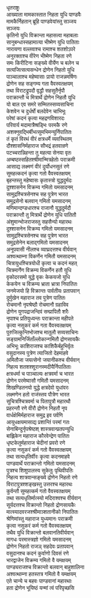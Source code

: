 धृतराष्ट्रः  
आख्याता मामकास्तात निहता युधि पाण्डवैः  
मामकैर्निहतान् ब्रूहि पाण्डवेयांस्तु सञ्जय  
सञ्जयः  
कृतिनो युधि विक्रान्ता महासत्वा महाबलाः  
सानुबन्धास्सहामात्या भीष्मेण युधि पातिताः  
नारायणा वल्लवाश्च रामाश्च शतशोऽपरे  
अनुरक्ताश्च वीरेण भीष्मेण निहता रणे  
समः किरीटिना सङ्ख्ये वीर्येण च बलेन च  
सत्यजित्सत्यसन्धेन द्रोणेन निहतो युधि  
पाञ्चालाश्च महेष्वासाः प्रायो राजन्नमर्षिणः  
द्रोणेन सह सङ्गम्य गता वैवस्वतक्षयम्  
तथा विराटद्रुपदौ वृद्धौ सहसुतैर्नृपौ  
पराक्रान्तौ च मित्रार्थे द्रोणेन निहतौ युधि  
यो बाल एव समरे सम्मितस्सव्यसाचिना  
केशवेन च दुर्धर्षो बलदेवेन चाभिभूः  
परेषां कदनं कृत्वा महद्रणविशारदः  
परिवार्य मदामात्रैष्षड्भिः परमकै रणे  
अशक्नुवद्भिर्बीभत्सुमभिमन्युर्निपातितः  
तं कृतं विरथं वीरं क्षत्रधर्मे व्यवस्थितम्  
दौश्शासनिर्महाराज सौभद्रं हतवान्रणे  
पटच्चरान्निहन्ता तु महत्या सेनया वृतः  
अम्बष्ठस्सहितश्श्रीमान्मित्रहेतोः पराक्रमी  
आसाद्य लक्ष्मणं वीरं दुर्योधनसुतं रणे  
सुमहत्कदनं कृत्वा गतो वैवस्वतक्षयम्  
बृहन्तस्तु महेष्वासः कृतास्त्रो युद्धदुर्मदः  
दुश्शासनेन विक्रम्य गमितो यमसादनम्  
सामुद्रश्चित्रसेनश्च सह पुत्रेण भारत  
समुद्रसेनो बलवान् गमितो यमसादनम्  
मणिमान्दण्डधारश्च राजानौ युद्धदुर्मदौ  
पराक्रान्तौ तु मित्रार्थे द्रोणेन युधि पातितौ  
अंशुमान्भोजराजस्तु सहसैन्यो महारथः  
दुश्शासनेन विक्रम्य गमितो यमसादनम्  
सामुद्रश्चित्रसेनश्च सह पुत्रेण भारत  
समुद्रसेनेन बलाद्गमितो यमसादनम्  
अनूपवासी नीलश्च व्याघ्रदत्तश्च वीर्यवान्  
अश्वत्थाम्ना विकर्णेन गमितौ यमसादनम्  
चित्रायुधश्चित्रयोधी कृत्वा च कदनं महत्  
चित्रमार्गेण विक्रम्य विकर्णेन हतौ युधि  
वृकोदरसमो युद्धे वृकः केकयजो युधि  
केकयेन च विक्रम्य भ्राता भ्रात्रा निपातितः  
जनमेजयो हि विक्रान्तः पार्वतीयः प्रतापवान्  
दुर्मुखेन महाराज तव पुत्रेण पातितः  
रोचमानौ नृपश्रेष्ठौ रोचमानौ ग्रहाविव  
द्रोणेन युगपद्राजन्दिवं सम्प्रापितौ शरैः  
नृपाश्च प्रतियुध्यन्तः पराक्रान्ता महीपते  
कृत्वा नसुकरं कर्म गता वैवस्वतक्षयम्  
पुरुजित्कुन्तिभोजश्च मातुलौ सव्यसाचिनः  
सङ्ग्रामनिर्जिताँल्लोकान्गमितौ द्रोणसायकैः  
अभिभूः काशिराजश्च काशिकैर्बहुभिर्वृतः  
वसुदानस्य पुत्रेण त्याजितो देहमाहवे  
अमितौजा जयत्सेनो जयानीकश्च वीर्यवान्  
निहत्य शतशश्शूरानस्मदीयैर्निपातिताः  
क्षत्रधर्मा च पाञ्चाल्यः क्षत्रवर्मा च भारत  
द्रोणेन परमेष्वासौ गमितौ यमसादनम्  
शिखण्डितनयो युद्धे क्षत्रदेवो युधांवरः  
लक्ष्मणेन हतो राजंस्तव पौत्रेण भारत  
सुचित्रश्चित्रवर्मा च पितापुत्रौ महारथौ  
प्रहरन्तौ रणे वीरौ द्रोणेन निहतौ नृप  
वार्धक्षेमिर्महाराज समुद्र इव पर्वणि  
आयुधक्षयमासाद्य प्रशान्तिं परमां गतः  
सेनाबिन्दुर्नृपश्रेष्ठश् शास्त्रवान्प्रतपन्युधि  
बाह्लिकेन महाराज कौरवेन्द्रेण पातितः  
धृष्टकेतुर्महाराज चेदीनां प्रवरो रणे  
कृत्वा नसुकरं कर्म गतो वैवस्वतक्षयम्  
तथा सत्यधृतिर्वीरः कृत्वा कदनमाहवे  
पाण्डवार्थे पराक्रान्तो गमितो यमसादनम्  
पुत्रश्च शिशुपालस्य सुकेतुः पृथिवीपतिः  
निहत्य शात्रवान्सङ्ख्ये द्रोणेन निहतो रणे  
विराटपुत्रश्शङ्खस्तु उत्तरश्च महारथः  
कुर्वन्तौ सुमहत्कर्म गतो वैवस्वतक्षयम्  
तथा सत्यधृतिर्मात्स्यो मदिराश्वश्च वीर्यवान्  
सूर्यदत्तश्च विक्रान्तो निहतो द्रोणसायकैः  
मात्स्यादवरजश्श्रीमाञ्शतानीको निपातितः  
श्रेणिमांस्तु महाराज युध्यमानः पराक्रमी  
कृत्वा नसुकरं कर्म गतो वैवस्वतक्षयम्  
तथैव युधि विक्रान्तो बलवानतिवीर्यवान्  
मागधः परमास्त्रज्ञो गमितो यमसादनम्  
द्रोणेन निहतो राजञ् सहदेवः प्रतापवान्  
वसुदानश्च कदनं कुर्वाणो दिवसं रणे  
भारद्वाजेन विक्रम्य गमितो वै यमक्षयम्  
पाण्ड्यराजश्च विक्रान्तो बलवान् बाहुशालिना  
अश्वत्थाम्ना हतस्तत्र गमितो वै यमक्षयम्  
एते चान्ये च बहवः पाण्डवानां महारथाः  
हता द्रोणेन भूयिष्ठं यन्मां त्वं परिपृच्छसि   
